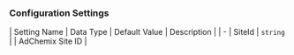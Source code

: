 

### Configuration Settings

| Setting Name |  Data Type    | Default Value  | Description |
| -
| SiteId | `string` | <unset> | AdChemix Site ID |
